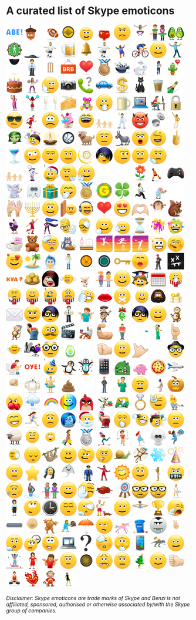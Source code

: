 # A curated list of Skype emoticons

<a title="(abe)" href="./emotes/anim/white/abe.gif"><img src="./emotes/anim/white/abe.gif" alt="(abe)" width="45"></a>
<a title="(acorn)" href="./emotes/anim/white/acorn.gif"><img src="./emotes/anim/white/acorn.gif" alt="(acorn)" width="45"></a>
<a title="(americanfootball)" href="./emotes/anim/white/americanfootball.gif"><img src="./emotes/anim/white/americanfootball.gif" alt="(americanfootball)" width="45"></a>
<a title="(ancientone)" href="./emotes/anim/white/ancientone.gif"><img src="./emotes/anim/white/ancientone.gif" alt="(ancientone)" width="45"></a>
<a title="(angel)" href="./emotes/anim/white/angel.gif"><img src="./emotes/anim/white/angel.gif" alt="(angel)" width="45"></a>
<a title="(anger)" href="./emotes/anim/white/anger.gif"><img src="./emotes/anim/white/anger.gif" alt="(anger)" width="45"></a>
<a title="(angry)" href="./emotes/anim/white/angry.gif"><img src="./emotes/anim/white/angry.gif" alt="(angry)" width="45"></a>
<a title="(aokijump)" href="./emotes/anim/white/aokijump.gif"><img src="./emotes/anim/white/aokijump.gif" alt="(aokijump)" width="45"></a>
<a title="(auld)" href="./emotes/anim/white/auld.gif"><img src="./emotes/anim/white/auld.gif" alt="(auld)" width="45"></a>
<a title="(avocadolove)" href="./emotes/anim/white/avocadolove.gif"><img src="./emotes/anim/white/avocadolove.gif" alt="(avocadolove)" width="45"></a>
<a title="(baku2017)" href="./emotes/anim/white/baku2017.gif"><img src="./emotes/anim/white/baku2017.gif" alt="(baku2017)" width="45"></a>
<a title="(bandit)" href="./emotes/anim/white/bandit.gif"><img src="./emotes/anim/white/bandit.gif" alt="(bandit)" width="45"></a>
<a title="(bartlett)" href="./emotes/anim/white/bartlett.gif"><img src="./emotes/anim/white/bartlett.gif" alt="(bartlett)" width="45"></a>
<a title="(beer)" href="./emotes/anim/white/beer.gif"><img src="./emotes/anim/white/beer.gif" alt="(beer)" width="45"></a>
<a title="(bell)" href="./emotes/anim/white/bell.gif"><img src="./emotes/anim/white/bell.gif" alt="(bell)" width="45"></a>
<a title="(bertlett)" href="./emotes/anim/white/bertlett.gif"><img src="./emotes/anim/white/bertlett.gif" alt="(bertlett)" width="45"></a>
<a title="(bhangra)" href="./emotes/anim/white/bhangra.gif"><img src="./emotes/anim/white/bhangra.gif" alt="(bhangra)" width="45"></a>
<a title="(bike)" href="./emotes/anim/white/bike.gif"><img src="./emotes/anim/white/bike.gif" alt="(bike)" width="45"></a>
<a title="(blush)" href="./emotes/anim/white/blush.gif"><img src="./emotes/anim/white/blush.gif" alt="(blush)" width="45"></a>
<a title="(bollylove)" href="./emotes/anim/white/bollylove.gif"><img src="./emotes/anim/white/bollylove.gif" alt="(bollylove)" width="45"></a>
<a title="(bomb)" href="./emotes/anim/white/bomb.gif"><img src="./emotes/anim/white/bomb.gif" alt="(bomb)" width="45"></a>
<a title="(bow)" href="./emotes/anim/white/bow.gif"><img src="./emotes/anim/white/bow.gif" alt="(bow)" width="45"></a>
<a title="(bowled)" href="./emotes/anim/white/bowled.gif"><img src="./emotes/anim/white/bowled.gif" alt="(bowled)" width="45"></a>
<a title="(brb)" href="./emotes/anim/white/brb.gif"><img src="./emotes/anim/white/brb.gif" alt="(brb)" width="45"></a>
<a title="(brokenheart)" href="./emotes/anim/white/brokenheart.gif"><img src="./emotes/anim/white/brokenheart.gif" alt="(brokenheart)" width="45"></a>
<a title="(bronzemedal)" href="./emotes/anim/white/bronzemedal.gif"><img src="./emotes/anim/white/bronzemedal.gif" alt="(bronzemedal)" width="45"></a>
<a title="(bug)" href="./emotes/anim/white/bug.gif"><img src="./emotes/anim/white/bug.gif" alt="(bug)" width="45"></a>
<a title="(bunny)" href="./emotes/anim/white/bunny.gif"><img src="./emotes/anim/white/bunny.gif" alt="(bunny)" width="45"></a>
<a title="(busyday)" href="./emotes/anim/white/busyday.gif"><img src="./emotes/anim/white/busyday.gif" alt="(busyday)" width="45"></a>
<a title="(cactuslove)" href="./emotes/anim/white/cactuslove.gif"><img src="./emotes/anim/white/cactuslove.gif" alt="(cactuslove)" width="45"></a>
<a title="(cake)" href="./emotes/anim/white/cake.gif"><img src="./emotes/anim/white/cake.gif" alt="(cake)" width="45"></a>
<a title="(cakethrow)" href="./emotes/anim/white/cakethrow.gif"><img src="./emotes/anim/white/cakethrow.gif" alt="(cakethrow)" width="45"></a>
<a title="(call)" href="./emotes/anim/white/call.gif"><img src="./emotes/anim/white/call.gif" alt="(call)" width="45"></a>
<a title="(camera)" href="./emotes/anim/white/camera.gif"><img src="./emotes/anim/white/camera.gif" alt="(camera)" width="45"></a>
<a title="(canyoutalk)" href="./emotes/anim/white/canyoutalk.gif"><img src="./emotes/anim/white/canyoutalk.gif" alt="(canyoutalk)" width="45"></a>
<a title="(car)" href="./emotes/anim/white/car.gif"><img src="./emotes/anim/white/car.gif" alt="(car)" width="45"></a>
<a title="(cash)" href="./emotes/anim/white/cash.gif"><img src="./emotes/anim/white/cash.gif" alt="(cash)" width="45"></a>
<a title="(cat)" href="./emotes/anim/white/cat.gif"><img src="./emotes/anim/white/cat.gif" alt="(cat)" width="45"></a>
<a title="(chai)" href="./emotes/anim/white/chai.gif"><img src="./emotes/anim/white/chai.gif" alt="(chai)" width="45"></a>
<a title="(champagne)" href="./emotes/anim/white/champagne.gif"><img src="./emotes/anim/white/champagne.gif" alt="(champagne)" width="45"></a>
<a title="(chappal)" href="./emotes/anim/white/chappal.gif"><img src="./emotes/anim/white/chappal.gif" alt="(chappal)" width="45"></a>
<a title="(cheerleader)" href="./emotes/anim/white/cheerleader.gif"><img src="./emotes/anim/white/cheerleader.gif" alt="(cheerleader)" width="45"></a>
<a title="(cheers)" href="./emotes/anim/white/cheers.gif"><img src="./emotes/anim/white/cheers.gif" alt="(cheers)" width="45"></a>
<a title="(cheese)" href="./emotes/anim/white/cheese.gif"><img src="./emotes/anim/white/cheese.gif" alt="(cheese)" width="45"></a>
<a title="(chicksegg)" href="./emotes/anim/white/chicksegg.gif"><img src="./emotes/anim/white/chicksegg.gif" alt="(chicksegg)" width="45"></a>
<a title="(clap)" href="./emotes/anim/white/clap.gif"><img src="./emotes/anim/white/clap.gif" alt="(clap)" width="45"></a>
<a title="(coffee)" href="./emotes/anim/white/coffee.gif"><img src="./emotes/anim/white/coffee.gif" alt="(coffee)" width="45"></a>
<a title="(computer)" href="./emotes/anim/white/computer.gif"><img src="./emotes/anim/white/computer.gif" alt="(computer)" width="45"></a>
<a title="(computerrage)" href="./emotes/anim/white/computerrage.gif"><img src="./emotes/anim/white/computerrage.gif" alt="(computerrage)" width="45"></a>
<a title="(confidential)" href="./emotes/anim/white/confidential.gif"><img src="./emotes/anim/white/confidential.gif" alt="(confidential)" width="45"></a>
<a title="(cool)" href="./emotes/anim/white/cool.gif"><img src="./emotes/anim/white/cool.gif" alt="(cool)" width="45"></a>
<a title="(coutinho10)" href="./emotes/anim/white/coutinho10.gif"><img src="./emotes/anim/white/coutinho10.gif" alt="(coutinho10)" width="45"></a>
<a title="(cry)" href="./emotes/anim/white/cry.gif"><img src="./emotes/anim/white/cry.gif" alt="(cry)" width="45"></a>
<a title="(cupcake)" href="./emotes/anim/white/cupcake.gif"><img src="./emotes/anim/white/cupcake.gif" alt="(cupcake)" width="45"></a>
<a title="(cwl)" href="./emotes/anim/white/cwl.gif"><img src="./emotes/anim/white/cwl.gif" alt="(cwl)" width="45"></a>
<a title="(dadtime)" href="./emotes/anim/white/dadtime.gif"><img src="./emotes/anim/white/dadtime.gif" alt="(dadtime)" width="45"></a>
<a title="(dance)" href="./emotes/anim/white/dance.gif"><img src="./emotes/anim/white/dance.gif" alt="(dance)" width="45"></a>
<a title="(devil)" href="./emotes/anim/white/devil.gif"><img src="./emotes/anim/white/devil.gif" alt="(devil)" width="45"></a>
<a title="(dhakkan)" href="./emotes/anim/white/dhakkan.gif"><img src="./emotes/anim/white/dhakkan.gif" alt="(dhakkan)" width="45"></a>
<a title="(discodancer)" href="./emotes/anim/white/discodancer.gif"><img src="./emotes/anim/white/discodancer.gif" alt="(discodancer)" width="45"></a>
<a title="(disgust)" href="./emotes/anim/white/disgust.gif"><img src="./emotes/anim/white/disgust.gif" alt="(disgust)" width="45"></a>
<a title="(diwaliselfie)" href="./emotes/anim/white/diwaliselfie.gif"><img src="./emotes/anim/white/diwaliselfie.gif" alt="(diwaliselfie)" width="45"></a>
<a title="(diya)" href="./emotes/anim/white/diya.gif"><img src="./emotes/anim/white/diya.gif" alt="(diya)" width="45"></a>
<a title="(doctorstrange)" href="./emotes/anim/white/doctorstrange.gif"><img src="./emotes/anim/white/doctorstrange.gif" alt="(doctorstrange)" width="45"></a>
<a title="(dog)" href="./emotes/anim/white/dog.gif"><img src="./emotes/anim/white/dog.gif" alt="(dog)" width="45"></a>
<a title="(doh)" href="./emotes/anim/white/doh.gif"><img src="./emotes/anim/white/doh.gif" alt="(doh)" width="45"></a>
<a title="(donkey)" href="./emotes/anim/white/donkey.gif"><img src="./emotes/anim/white/donkey.gif" alt="(donkey)" width="45"></a>
<a title="(donttalktome)" href="./emotes/anim/white/donttalktome.gif"><img src="./emotes/anim/white/donttalktome.gif" alt="(donttalktome)" width="45"></a>
<a title="(dream)" href="./emotes/anim/white/dream.gif"><img src="./emotes/anim/white/dream.gif" alt="(dream)" width="45"></a>
<a title="(dreidel)" href="./emotes/anim/white/dreidel.gif"><img src="./emotes/anim/white/dreidel.gif" alt="(dreidel)" width="45"></a>
<a title="(drink)" href="./emotes/anim/white/drink.gif"><img src="./emotes/anim/white/drink.gif" alt="(drink)" width="45"></a>
<a title="(drunk)" href="./emotes/anim/white/drunk.gif"><img src="./emotes/anim/white/drunk.gif" alt="(drunk)" width="45"></a>
<a title="(dull)" href="./emotes/anim/white/dull.gif"><img src="./emotes/anim/white/dull.gif" alt="(dull)" width="45"></a>
<a title="(eg)" href="./emotes/anim/white/eg.gif"><img src="./emotes/anim/white/eg.gif" alt="(eg)" width="45"></a>
<a title="(eid)" href="./emotes/anim/white/eid.gif"><img src="./emotes/anim/white/eid.gif" alt="(eid)" width="45"></a>
<a title="(emo)" href="./emotes/anim/white/emo.gif"><img src="./emotes/anim/white/emo.gif" alt="(emo)" width="45"></a>
<a title="(envy)" href="./emotes/anim/white/envy.gif"><img src="./emotes/anim/white/envy.gif" alt="(envy)" width="45"></a>
<a title="(evilgrin)" href="./emotes/anim/white/evilgrin.gif"><img src="./emotes/anim/white/evilgrin.gif" alt="(evilgrin)" width="45"></a>
<a title="(facepalm)" href="./emotes/anim/white/facepalm.gif"><img src="./emotes/anim/white/facepalm.gif" alt="(facepalm)" width="45"></a>
<a title="(fallinlove)" href="./emotes/anim/white/fallinlove.gif"><img src="./emotes/anim/white/fallinlove.gif" alt="(fallinlove)" width="45"></a>
<a title="(familytime)" href="./emotes/anim/white/familytime.gif"><img src="./emotes/anim/white/familytime.gif" alt="(familytime)" width="45"></a>
<a title="(fear)" href="./emotes/anim/white/fear.gif"><img src="./emotes/anim/white/fear.gif" alt="(fear)" width="45"></a>
<a title="(festiveparty)" href="./emotes/anim/white/festiveparty.gif"><img src="./emotes/anim/white/festiveparty.gif" alt="(festiveparty)" width="45"></a>
<a title="(finger)" href="./emotes/anim/white/finger.gif"><img src="./emotes/anim/white/finger.gif" alt="(finger)" width="45"></a>
<a title="(fingerscrossed)" href="./emotes/anim/white/fingerscrossed.gif"><img src="./emotes/anim/white/fingerscrossed.gif" alt="(fingerscrossed)" width="45"></a>
<a title="(fireworks)" href="./emotes/anim/white/fireworks.gif"><img src="./emotes/anim/white/fireworks.gif" alt="(fireworks)" width="45"></a>
<a title="(fistbump)" href="./emotes/anim/white/fistbump.gif"><img src="./emotes/anim/white/fistbump.gif" alt="(fistbump)" width="45"></a>
<a title="(flower)" href="./emotes/anim/white/flower.gif"><img src="./emotes/anim/white/flower.gif" alt="(flower)" width="45"></a>
<a title="(footballfail)" href="./emotes/anim/white/footballfail.gif"><img src="./emotes/anim/white/footballfail.gif" alt="(footballfail)" width="45"></a>
<a title="(games)" href="./emotes/anim/white/games.gif"><img src="./emotes/anim/white/games.gif" alt="(games)" width="45"></a>
<a title="(ganesh)" href="./emotes/anim/white/ganesh.gif"><img src="./emotes/anim/white/ganesh.gif" alt="(ganesh)" width="45"></a>
<a title="(ghost)" href="./emotes/anim/white/ghost.gif"><img src="./emotes/anim/white/ghost.gif" alt="(ghost)" width="45"></a>
<a title="(gift)" href="./emotes/anim/white/gift.gif"><img src="./emotes/anim/white/gift.gif" alt="(gift)" width="45"></a>
<a title="(giggle)" href="./emotes/anim/white/giggle.gif"><img src="./emotes/anim/white/giggle.gif" alt="(giggle)" width="45"></a>
<a title="(goldmedal)" href="./emotes/anim/white/goldmedal.gif"><img src="./emotes/anim/white/goldmedal.gif" alt="(goldmedal)" width="45"></a>
<a title="(golmaal)" href="./emotes/anim/white/golmaal.gif"><img src="./emotes/anim/white/golmaal.gif" alt="(golmaal)" width="45"></a>
<a title="(goodluck)" href="./emotes/anim/white/goodluck.gif"><img src="./emotes/anim/white/goodluck.gif" alt="(goodluck)" width="45"></a>
<a title="(gottarun)" href="./emotes/anim/white/gottarun.gif"><img src="./emotes/anim/white/gottarun.gif" alt="(gottarun)" width="45"></a>
<a title="(gran)" href="./emotes/anim/white/gran.gif"><img src="./emotes/anim/white/gran.gif" alt="(gran)" width="45"></a>
<a title="(handshake)" href="./emotes/anim/white/handshake.gif"><img src="./emotes/anim/white/handshake.gif" alt="(handshake)" width="45"></a>
<a title="(handsinair)" href="./emotes/anim/white/handsinair.gif"><img src="./emotes/anim/white/handsinair.gif" alt="(handsinair)" width="45"></a>
<a title="(hanukkah)" href="./emotes/anim/white/hanukkah.gif"><img src="./emotes/anim/white/hanukkah.gif" alt="(hanukkah)" width="45"></a>
<a title="(happy)" href="./emotes/anim/white/happy.gif"><img src="./emotes/anim/white/happy.gif" alt="(happy)" width="45"></a>
<a title="(headbang)" href="./emotes/anim/white/headbang.gif"><img src="./emotes/anim/white/headbang.gif" alt="(headbang)" width="45"></a>
<a title="(headphones)" href="./emotes/anim/white/headphones.gif"><img src="./emotes/anim/white/headphones.gif" alt="(headphones)" width="45"></a>
<a title="(heart)" href="./emotes/anim/white/heart.gif"><img src="./emotes/anim/white/heart.gif" alt="(heart)" width="45"></a>
<a title="(hearteyes)" href="./emotes/anim/white/hearteyes.gif"><img src="./emotes/anim/white/hearteyes.gif" alt="(hearteyes)" width="45"></a>
<a title="(hearthands)" href="./emotes/anim/white/hearthands.gif"><img src="./emotes/anim/white/hearthands.gif" alt="(hearthands)" width="45"></a>
<a title="(hedgehog)" href="./emotes/anim/white/hedgehog.gif"><img src="./emotes/anim/white/hedgehog.gif" alt="(hedgehog)" width="45"></a>
<a title="(heidy)" href="./emotes/anim/white/heidy.gif"><img src="./emotes/anim/white/heidy.gif" alt="(heidy)" width="45"></a>
<a title="(hendance)" href="./emotes/anim/white/hendance.gif"><img src="./emotes/anim/white/hendance.gif" alt="(hendance)" width="45"></a>
<a title="(henderson14)" href="./emotes/anim/white/henderson14.gif"><img src="./emotes/anim/white/henderson14.gif" alt="(henderson14)" width="45"></a>
<a title="(hero)" href="./emotes/anim/white/hero.gif"><img src="./emotes/anim/white/hero.gif" alt="(hero)" width="45"></a>
<a title="(heston)" href="./emotes/anim/white/heston.gif"><img src="./emotes/anim/white/heston.gif" alt="(heston)" width="45"></a>
<a title="(hestonfacepalm)" href="./emotes/anim/white/hestonfacepalm.gif"><img src="./emotes/anim/white/hestonfacepalm.gif" alt="(hestonfacepalm)" width="45"></a>
<a title="(hi)" href="./emotes/anim/white/hi.gif"><img src="./emotes/anim/white/hi.gif" alt="(hi)" width="45"></a>
<a title="(highfive)" href="./emotes/anim/white/highfive.gif"><img src="./emotes/anim/white/highfive.gif" alt="(highfive)" width="45"></a>
<a title="(holdon)" href="./emotes/anim/white/holdon.gif"><img src="./emotes/anim/white/holdon.gif" alt="(holdon)" width="45"></a>
<a title="(holi)" href="./emotes/anim/white/holi.gif"><img src="./emotes/anim/white/holi.gif" alt="(holi)" width="45"></a>
<a title="(holidayspirit)" href="./emotes/anim/white/holidayspirit.gif"><img src="./emotes/anim/white/holidayspirit.gif" alt="(holidayspirit)" width="45"></a>
<a title="(hotchocolate)" href="./emotes/anim/white/hotchocolate.gif"><img src="./emotes/anim/white/hotchocolate.gif" alt="(hotchocolate)" width="45"></a>
<a title="(hug)" href="./emotes/anim/white/hug.gif"><img src="./emotes/anim/white/hug.gif" alt="(hug)" width="45"></a>
<a title="(hungover)" href="./emotes/anim/white/hungover.gif"><img src="./emotes/anim/white/hungover.gif" alt="(hungover)" width="45"></a>
<a title="(hungrycat)" href="./emotes/anim/white/hungrycat.gif"><img src="./emotes/anim/white/hungrycat.gif" alt="(hungrycat)" width="45"></a>
<a title="(iaaf2017)" href="./emotes/anim/white/iaaf2017.gif"><img src="./emotes/anim/white/iaaf2017.gif" alt="(iaaf2017)" width="45"></a>
<a title="(iaafjump)" href="./emotes/anim/white/iaafjump.gif"><img src="./emotes/anim/white/iaafjump.gif" alt="(iaafjump)" width="45"></a>
<a title="(iaafrun)" href="./emotes/anim/white/iaafrun.gif"><img src="./emotes/anim/white/iaafrun.gif" alt="(iaafrun)" width="45"></a>
<a title="(iaafthrow)" href="./emotes/anim/white/iaafthrow.gif"><img src="./emotes/anim/white/iaafthrow.gif" alt="(iaafthrow)" width="45"></a>
<a title="(idea)" href="./emotes/anim/white/idea.gif"><img src="./emotes/anim/white/idea.gif" alt="(idea)" width="45"></a>
<a title="(ill)" href="./emotes/anim/white/ill.gif"><img src="./emotes/anim/white/ill.gif" alt="(ill)" width="45"></a>
<a title="(inlove)" href="./emotes/anim/white/inlove.gif"><img src="./emotes/anim/white/inlove.gif" alt="(inlove)" width="45"></a>
<a title="(island)" href="./emotes/anim/white/island.gif"><img src="./emotes/anim/white/island.gif" alt="(island)" width="45"></a>
<a title="(joy)" href="./emotes/anim/white/joy.gif"><img src="./emotes/anim/white/joy.gif" alt="(joy)" width="45"></a>
<a title="(kaanpakadna)" href="./emotes/anim/white/kaanpakadna.gif"><img src="./emotes/anim/white/kaanpakadna.gif" alt="(kaanpakadna)" width="45"></a>
<a title="(kaecilius)" href="./emotes/anim/white/kaecilius.gif"><img src="./emotes/anim/white/kaecilius.gif" alt="(kaecilius)" width="45"></a>
<a title="(karlmordo)" href="./emotes/anim/white/karlmordo.gif"><img src="./emotes/anim/white/karlmordo.gif" alt="(karlmordo)" width="45"></a>
<a title="(key)" href="./emotes/anim/white/key.gif"><img src="./emotes/anim/white/key.gif" alt="(key)" width="45"></a>
<a title="(kiss)" href="./emotes/anim/white/kiss.gif"><img src="./emotes/anim/white/kiss.gif" alt="(kiss)" width="45"></a>
<a title="(klopp)" href="./emotes/anim/white/klopp.gif"><img src="./emotes/anim/white/klopp.gif" alt="(klopp)" width="45"></a>
<a title="(kolony)" href="./emotes/anim/white/kolony.gif"><img src="./emotes/anim/white/kolony.gif" alt="(kolony)" width="45"></a>
<a title="(kya)" href="./emotes/anim/white/kya.gif"><img src="./emotes/anim/white/kya.gif" alt="(kya)" width="45"></a>
<a title="(laddu)" href="./emotes/anim/white/laddu.gif"><img src="./emotes/anim/white/laddu.gif" alt="(laddu)" width="45"></a>
<a title="(ladyvampire)" href="./emotes/anim/white/ladyvampire.gif"><img src="./emotes/anim/white/ladyvampire.gif" alt="(ladyvampire)" width="45"></a>
<a title="(lalala)" href="./emotes/anim/white/lalala.gif"><img src="./emotes/anim/white/lalala.gif" alt="(lalala)" width="45"></a>
<a title="(lamb)" href="./emotes/anim/white/lamb.gif"><img src="./emotes/anim/white/lamb.gif" alt="(lamb)" width="45"></a>
<a title="(lang)" href="./emotes/anim/white/lang.gif"><img src="./emotes/anim/white/lang.gif" alt="(lang)" width="45"></a>
<a title="(laugh)" href="./emotes/anim/white/laugh.gif"><img src="./emotes/anim/white/laugh.gif" alt="(laugh)" width="45"></a>
<a title="(learn)" href="./emotes/anim/white/learn.gif"><img src="./emotes/anim/white/learn.gif" alt="(learn)" width="45"></a>
<a title="(letsmeet)" href="./emotes/anim/white/letsmeet.gif"><img src="./emotes/anim/white/letsmeet.gif" alt="(letsmeet)" width="45"></a>
<a title="(lfcclap)" href="./emotes/anim/white/lfcclap.gif"><img src="./emotes/anim/white/lfcclap.gif" alt="(lfcclap)" width="45"></a>
<a title="(lfcfacepalm)" href="./emotes/anim/white/lfcfacepalm.gif"><img src="./emotes/anim/white/lfcfacepalm.gif" alt="(lfcfacepalm)" width="45"></a>
<a title="(lfclaugh)" href="./emotes/anim/white/lfclaugh.gif"><img src="./emotes/anim/white/lfclaugh.gif" alt="(lfclaugh)" width="45"></a>
<a title="(lfcparty)" href="./emotes/anim/white/lfcparty.gif"><img src="./emotes/anim/white/lfcparty.gif" alt="(lfcparty)" width="45"></a>
<a title="(lfcworried)" href="./emotes/anim/white/lfcworried.gif"><img src="./emotes/anim/white/lfcworried.gif" alt="(lfcworried)" width="45"></a>
<a title="(like)" href="./emotes/anim/white/like.gif"><img src="./emotes/anim/white/like.gif" alt="(like)" width="45"></a>
<a title="(lips)" href="./emotes/anim/white/lips.gif"><img src="./emotes/anim/white/lips.gif" alt="(lips)" width="45"></a>
<a title="(lipssealed)" href="./emotes/anim/white/lipssealed.gif"><img src="./emotes/anim/white/lipssealed.gif" alt="(lipssealed)" width="45"></a>
<a title="(listening)" href="./emotes/anim/white/listening.gif"><img src="./emotes/anim/white/listening.gif" alt="(listening)" width="45"></a>
<a title="(llsshock)" href="./emotes/anim/white/llsshock.gif"><img src="./emotes/anim/white/llsshock.gif" alt="(llsshock)" width="45"></a>
<a title="(lovegift)" href="./emotes/anim/white/lovegift.gif"><img src="./emotes/anim/white/lovegift.gif" alt="(lovegift)" width="45"></a>
<a title="(mail)" href="./emotes/anim/white/mail.gif"><img src="./emotes/anim/white/mail.gif" alt="(mail)" width="45"></a>
<a title="(makeup)" href="./emotes/anim/white/makeup.gif"><img src="./emotes/anim/white/makeup.gif" alt="(makeup)" width="45"></a>
<a title="(malthe)" href="./emotes/anim/white/malthe.gif"><img src="./emotes/anim/white/malthe.gif" alt="(malthe)" width="45"></a>
<a title="(man)" href="./emotes/anim/white/man.gif"><img src="./emotes/anim/white/man.gif" alt="(man)" width="45"></a>
<a title="(manshrug)" href="./emotes/anim/white/manshrug.gif"><img src="./emotes/anim/white/manshrug.gif" alt="(manshrug)" width="45"></a>
<a title="(mariachilove)" href="./emotes/anim/white/mariachilove.gif"><img src="./emotes/anim/white/mariachilove.gif" alt="(mariachilove)" width="45"></a>
<a title="(mistletoe)" href="./emotes/anim/white/mistletoe.gif"><img src="./emotes/anim/white/mistletoe.gif" alt="(mistletoe)" width="45"></a>
<a title="(mlt)" href="./emotes/anim/white/mlt.gif"><img src="./emotes/anim/white/mlt.gif" alt="(mlt)" width="45"></a>
<a title="(mmm)" href="./emotes/anim/white/mmm.gif"><img src="./emotes/anim/white/mmm.gif" alt="(mmm)" width="45"></a>
<a title="(monkey)" href="./emotes/anim/white/monkey.gif"><img src="./emotes/anim/white/monkey.gif" alt="(monkey)" width="45"></a>
<a title="(monkeygiggle)" href="./emotes/anim/white/monkeygiggle.gif"><img src="./emotes/anim/white/monkeygiggle.gif" alt="(monkeygiggle)" width="45"></a>
<a title="(mooning)" href="./emotes/anim/white/mooning.gif"><img src="./emotes/anim/white/mooning.gif" alt="(mooning)" width="45"></a>
<a title="(movember)" href="./emotes/anim/white/movember.gif"><img src="./emotes/anim/white/movember.gif" alt="(movember)" width="45"></a>
<a title="(movie)" href="./emotes/anim/white/movie.gif"><img src="./emotes/anim/white/movie.gif" alt="(movie)" width="45"></a>
<a title="(movinghome)" href="./emotes/anim/white/movinghome.gif"><img src="./emotes/anim/white/movinghome.gif" alt="(movinghome)" width="45"></a>
<a title="(muscle)" href="./emotes/anim/white/muscle.gif"><img src="./emotes/anim/white/muscle.gif" alt="(muscle)" width="45"></a>
<a title="(muscleman)" href="./emotes/anim/white/muscleman.gif"><img src="./emotes/anim/white/muscleman.gif" alt="(muscleman)" width="45"></a>
<a title="(music)" href="./emotes/anim/white/music.gif"><img src="./emotes/anim/white/music.gif" alt="(music)" width="45"></a>
<a title="(nahi)" href="./emotes/anim/white/nahi.gif"><img src="./emotes/anim/white/nahi.gif" alt="(nahi)" width="45"></a>
<a title="(naturescall)" href="./emotes/anim/white/naturescall.gif"><img src="./emotes/anim/white/naturescall.gif" alt="(naturescall)" width="45"></a>
<a title="(nazar)" href="./emotes/anim/white/nazar.gif"><img src="./emotes/anim/white/nazar.gif" alt="(nazar)" width="45"></a>
<a title="(neil)" href="./emotes/anim/white/neil.gif"><img src="./emotes/anim/white/neil.gif" alt="(neil)" width="45"></a>
<a title="(nerdy)" href="./emotes/anim/white/nerdy.gif"><img src="./emotes/anim/white/nerdy.gif" alt="(nerdy)" width="45"></a>
<a title="(nestingeggs)" href="./emotes/anim/white/nestingeggs.gif"><img src="./emotes/anim/white/nestingeggs.gif" alt="(nestingeggs)" width="45"></a>
<a title="(ninja)" href="./emotes/anim/white/ninja.gif"><img src="./emotes/anim/white/ninja.gif" alt="(ninja)" width="45"></a>
<a title="(no)" href="./emotes/anim/white/no.gif"><img src="./emotes/anim/white/no.gif" alt="(no)" width="45"></a>
<a title="(nod)" href="./emotes/anim/white/nod.gif"><img src="./emotes/anim/white/nod.gif" alt="(nod)" width="45"></a>
<a title="(noworries)" href="./emotes/anim/white/noworries.gif"><img src="./emotes/anim/white/noworries.gif" alt="(noworries)" width="45"></a>
<a title="(ok)" href="./emotes/anim/white/ok.gif"><img src="./emotes/anim/white/ok.gif" alt="(ok)" width="45"></a>
<a title="(oliver)" href="./emotes/anim/white/oliver.gif"><img src="./emotes/anim/white/oliver.gif" alt="(oliver)" width="45"></a>
<a title="(ontheloo)" href="./emotes/anim/white/ontheloo.gif"><img src="./emotes/anim/white/ontheloo.gif" alt="(ontheloo)" width="45"></a>
<a title="(oye)" href="./emotes/anim/white/oye.gif"><img src="./emotes/anim/white/oye.gif" alt="(oye)" width="45"></a>
<a title="(party)" href="./emotes/anim/white/party.gif"><img src="./emotes/anim/white/party.gif" alt="(party)" width="45"></a>
<a title="(penguin)" href="./emotes/anim/white/penguin.gif"><img src="./emotes/anim/white/penguin.gif" alt="(penguin)" width="45"></a>
<a title="(penguinkiss)" href="./emotes/anim/white/penguinkiss.gif"><img src="./emotes/anim/white/penguinkiss.gif" alt="(penguinkiss)" width="45"></a>
<a title="(phone)" href="./emotes/anim/white/phone.gif"><img src="./emotes/anim/white/phone.gif" alt="(phone)" width="45"></a>
<a title="(pig)" href="./emotes/anim/white/pig.gif"><img src="./emotes/anim/white/pig.gif" alt="(pig)" width="45"></a>
<a title="(piggybank)" href="./emotes/anim/white/piggybank.gif"><img src="./emotes/anim/white/piggybank.gif" alt="(piggybank)" width="45"></a>
<a title="(pizza)" href="./emotes/anim/white/pizza.gif"><img src="./emotes/anim/white/pizza.gif" alt="(pizza)" width="45"></a>
<a title="(plane)" href="./emotes/anim/white/plane.gif"><img src="./emotes/anim/white/plane.gif" alt="(plane)" width="45"></a>
<a title="(poke)" href="./emotes/anim/white/poke.gif"><img src="./emotes/anim/white/poke.gif" alt="(poke)" width="45"></a>
<a title="(polarbear)" href="./emotes/anim/white/polarbear.gif"><img src="./emotes/anim/white/polarbear.gif" alt="(polarbear)" width="45"></a>
<a title="(poolparty)" href="./emotes/anim/white/poolparty.gif"><img src="./emotes/anim/white/poolparty.gif" alt="(poolparty)" width="45"></a>
<a title="(poop)" href="./emotes/anim/white/poop.gif"><img src="./emotes/anim/white/poop.gif" alt="(poop)" width="45"></a>
<a title="(praying)" href="./emotes/anim/white/praying.gif"><img src="./emotes/anim/white/praying.gif" alt="(praying)" width="45"></a>
<a title="(priidu)" href="./emotes/anim/white/priidu.gif"><img src="./emotes/anim/white/priidu.gif" alt="(priidu)" width="45"></a>
<a title="(promise)" href="./emotes/anim/white/promise.gif"><img src="./emotes/anim/white/promise.gif" alt="(promise)" width="45"></a>
<a title="(puke)" href="./emotes/anim/white/puke.gif"><img src="./emotes/anim/white/puke.gif" alt="(puke)" width="45"></a>
<a title="(pullshot)" href="./emotes/anim/white/pullshot.gif"><img src="./emotes/anim/white/pullshot.gif" alt="(pullshot)" width="45"></a>
<a title="(pumpkin)" href="./emotes/anim/white/pumpkin.gif"><img src="./emotes/anim/white/pumpkin.gif" alt="(pumpkin)" width="45"></a>
<a title="(punch)" href="./emotes/anim/white/punch.gif"><img src="./emotes/anim/white/punch.gif" alt="(punch)" width="45"></a>
<a title="(rain)" href="./emotes/anim/white/rain.gif"><img src="./emotes/anim/white/rain.gif" alt="(rain)" width="45"></a>
<a title="(rainbow)" href="./emotes/anim/white/rainbow.gif"><img src="./emotes/anim/white/rainbow.gif" alt="(rainbow)" width="45"></a>
<a title="(rainbowsmile)" href="./emotes/anim/white/rainbowsmile.gif"><img src="./emotes/anim/white/rainbowsmile.gif" alt="(rainbowsmile)" width="45"></a>
<a title="(red)" href="./emotes/anim/white/red.gif"><img src="./emotes/anim/white/red.gif" alt="(red)" width="45"></a>
<a title="(reindeer)" href="./emotes/anim/white/reindeer.gif"><img src="./emotes/anim/white/reindeer.gif" alt="(reindeer)" width="45"></a>
<a title="(rickshaw)" href="./emotes/anim/white/rickshaw.gif"><img src="./emotes/anim/white/rickshaw.gif" alt="(rickshaw)" width="45"></a>
<a title="(ring)" href="./emotes/anim/white/ring.gif"><img src="./emotes/anim/white/ring.gif" alt="(ring)" width="45"></a>
<a title="(rock)" href="./emotes/anim/white/rock.gif"><img src="./emotes/anim/white/rock.gif" alt="(rock)" width="45"></a>
<a title="(rockchick)" href="./emotes/anim/white/rockchick.gif"><img src="./emotes/anim/white/rockchick.gif" alt="(rockchick)" width="45"></a>
<a title="(rofl)" href="./emotes/anim/white/rofl.gif"><img src="./emotes/anim/white/rofl.gif" alt="(rofl)" width="45"></a>
<a title="(running)" href="./emotes/anim/white/running.gif"><img src="./emotes/anim/white/running.gif" alt="(running)" width="45"></a>
<a title="(sad)" href="./emotes/anim/white/sad.gif"><img src="./emotes/anim/white/sad.gif" alt="(sad)" width="45"></a>
<a title="(sadness)" href="./emotes/anim/white/sadness.gif"><img src="./emotes/anim/white/sadness.gif" alt="(sadness)" width="45"></a>
<a title="(santa)" href="./emotes/anim/white/santa.gif"><img src="./emotes/anim/white/santa.gif" alt="(santa)" width="45"></a>
<a title="(santamooning)" href="./emotes/anim/white/santamooning.gif"><img src="./emotes/anim/white/santamooning.gif" alt="(santamooning)" width="45"></a>
<a title="(sarcastic)" href="./emotes/anim/white/sarcastic.gif"><img src="./emotes/anim/white/sarcastic.gif" alt="(sarcastic)" width="45"></a>
<a title="(selfie)" href="./emotes/anim/white/selfie.gif"><img src="./emotes/anim/white/selfie.gif" alt="(selfie)" width="45"></a>
<a title="(selfiediwali)" href="./emotes/anim/white/selfiediwali.gif"><img src="./emotes/anim/white/selfiediwali.gif" alt="(selfiediwali)" width="45"></a>
<a title="(shake)" href="./emotes/anim/white/shake.gif"><img src="./emotes/anim/white/shake.gif" alt="(shake)" width="45"></a>
<a title="(sheep)" href="./emotes/anim/white/sheep.gif"><img src="./emotes/anim/white/sheep.gif" alt="(sheep)" width="45"></a>
<a title="(shivering)" href="./emotes/anim/white/shivering.gif"><img src="./emotes/anim/white/shivering.gif" alt="(shivering)" width="45"></a>
<a title="(shock)" href="./emotes/anim/white/shock.gif"><img src="./emotes/anim/white/shock.gif" alt="(shock)" width="45"></a>
<a title="(shopping)" href="./emotes/anim/white/shopping.gif"><img src="./emotes/anim/white/shopping.gif" alt="(shopping)" width="45"></a>
<a title="(silvermedal)" href="./emotes/anim/white/silvermedal.gif"><img src="./emotes/anim/white/silvermedal.gif" alt="(silvermedal)" width="45"></a>
<a title="(skate)" href="./emotes/anim/white/skate.gif"><img src="./emotes/anim/white/skate.gif" alt="(skate)" width="45"></a>
<a title="(skip)" href="./emotes/anim/white/skip.gif"><img src="./emotes/anim/white/skip.gif" alt="(skip)" width="45"></a>
<a title="(skipping)" href="./emotes/anim/white/skipping.gif"><img src="./emotes/anim/white/skipping.gif" alt="(skipping)" width="45"></a>
<a title="(skull)" href="./emotes/anim/white/skull.gif"><img src="./emotes/anim/white/skull.gif" alt="(skull)" width="45"></a>
<a title="(slamdunk)" href="./emotes/anim/white/slamdunk.gif"><img src="./emotes/anim/white/slamdunk.gif" alt="(slamdunk)" width="45"></a>
<a title="(slap)" href="./emotes/anim/white/slap.gif"><img src="./emotes/anim/white/slap.gif" alt="(slap)" width="45"></a>
<a title="(sleepy)" href="./emotes/anim/white/sleepy.gif"><img src="./emotes/anim/white/sleepy.gif" alt="(sleepy)" width="45"></a>
<a title="(sloth)" href="./emotes/anim/white/sloth.gif"><img src="./emotes/anim/white/sloth.gif" alt="(sloth)" width="45"></a>
<a title="(smile)" href="./emotes/anim/white/smile.gif"><img src="./emotes/anim/white/smile.gif" alt="(smile)" width="45"></a>
<a title="(smirk)" href="./emotes/anim/white/smirk.gif"><img src="./emotes/anim/white/smirk.gif" alt="(smirk)" width="45"></a>
<a title="(smoke)" href="./emotes/anim/white/smoke.gif"><img src="./emotes/anim/white/smoke.gif" alt="(smoke)" width="45"></a>
<a title="(snail)" href="./emotes/anim/white/snail.gif"><img src="./emotes/anim/white/snail.gif" alt="(snail)" width="45"></a>
<a title="(snowangel)" href="./emotes/anim/white/snowangel.gif"><img src="./emotes/anim/white/snowangel.gif" alt="(snowangel)" width="45"></a>
<a title="(snowflake)" href="./emotes/anim/white/snowflake.gif"><img src="./emotes/anim/white/snowflake.gif" alt="(snowflake)" width="45"></a>
<a title="(sparkler)" href="./emotes/anim/white/sparkler.gif"><img src="./emotes/anim/white/sparkler.gif" alt="(sparkler)" width="45"></a>
<a title="(speechless)" href="./emotes/anim/white/speechless.gif"><img src="./emotes/anim/white/speechless.gif" alt="(speechless)" width="45"></a>
<a title="(star)" href="./emotes/anim/white/star.gif"><img src="./emotes/anim/white/star.gif" alt="(star)" width="45"></a>
<a title="(steveaoki)" href="./emotes/anim/white/steveaoki.gif"><img src="./emotes/anim/white/steveaoki.gif" alt="(steveaoki)" width="45"></a>
<a title="(stingray)" href="./emotes/anim/white/stingray.gif"><img src="./emotes/anim/white/stingray.gif" alt="(stingray)" width="45"></a>
<a title="(stop)" href="./emotes/anim/white/stop.gif"><img src="./emotes/anim/white/stop.gif" alt="(stop)" width="45"></a>
<a title="(sturridge15)" href="./emotes/anim/white/sturridge15.gif"><img src="./emotes/anim/white/sturridge15.gif" alt="(sturridge15)" width="45"></a>
<a title="(sun)" href="./emotes/anim/white/sun.gif"><img src="./emotes/anim/white/sun.gif" alt="(sun)" width="45"></a>
<a title="(surprised)" href="./emotes/anim/white/surprised.gif"><img src="./emotes/anim/white/surprised.gif" alt="(surprised)" width="45"></a>
<a title="(suryannamaskar)" href="./emotes/anim/white/suryannamaskar.gif"><img src="./emotes/anim/white/suryannamaskar.gif" alt="(suryannamaskar)" width="45"></a>
<a title="(swear)" href="./emotes/anim/white/swear.gif"><img src="./emotes/anim/white/swear.gif" alt="(swear)" width="45"></a>
<a title="(sweat)" href="./emotes/anim/white/sweat.gif"><img src="./emotes/anim/white/sweat.gif" alt="(sweat)" width="45"></a>
<a title="(synchswim)" href="./emotes/anim/white/synchswim.gif"><img src="./emotes/anim/white/synchswim.gif" alt="(synchswim)" width="45"></a>
<a title="(syne)" href="./emotes/anim/white/syne.gif"><img src="./emotes/anim/white/syne.gif" alt="(syne)" width="45"></a>
<a title="(talk)" href="./emotes/anim/white/talk.gif"><img src="./emotes/anim/white/talk.gif" alt="(talk)" width="45"></a>
<a title="(talktothehand)" href="./emotes/anim/white/talktothehand.gif"><img src="./emotes/anim/white/talktothehand.gif" alt="(talktothehand)" width="45"></a>
<a title="(tandoorichicken)" href="./emotes/anim/white/tandoorichicken.gif"><img src="./emotes/anim/white/tandoorichicken.gif" alt="(tandoorichicken)" width="45"></a>
<a title="(target)" href="./emotes/anim/white/target.gif"><img src="./emotes/anim/white/target.gif" alt="(target)" width="45"></a>
<a title="(taur)" href="./emotes/anim/white/taur.gif"><img src="./emotes/anim/white/taur.gif" alt="(taur)" width="45"></a>
<a title="(tauri)" href="./emotes/anim/white/tauri.gif"><img src="./emotes/anim/white/tauri.gif" alt="(tauri)" width="45"></a>
<a title="(tennisfail)" href="./emotes/anim/white/tennisfail.gif"><img src="./emotes/anim/white/tennisfail.gif" alt="(tennisfail)" width="45"></a>
<a title="(thanks)" href="./emotes/anim/white/thanks.gif"><img src="./emotes/anim/white/thanks.gif" alt="(thanks)" width="45"></a>
<a title="(think)" href="./emotes/anim/white/think.gif"><img src="./emotes/anim/white/think.gif" alt="(think)" width="45"></a>
<a title="(time)" href="./emotes/anim/white/time.gif"><img src="./emotes/anim/white/time.gif" alt="(time)" width="45"></a>
<a title="(tired)" href="./emotes/anim/white/tired.gif"><img src="./emotes/anim/white/tired.gif" alt="(tired)" width="45"></a>
<a title="(tmi)" href="./emotes/anim/white/tmi.gif"><img src="./emotes/anim/white/tmi.gif" alt="(tmi)" width="45"></a>
<a title="(toivo)" href="./emotes/anim/white/toivo.gif"><img src="./emotes/anim/white/toivo.gif" alt="(toivo)" width="45"></a>
<a title="(tongueout)" href="./emotes/anim/white/tongueout.gif"><img src="./emotes/anim/white/tongueout.gif" alt="(tongueout)" width="45"></a>
<a title="(trampoline)" href="./emotes/anim/white/trampoline.gif"><img src="./emotes/anim/white/trampoline.gif" alt="(trampoline)" width="45"></a>
<a title="(trophy)" href="./emotes/anim/white/trophy.gif"><img src="./emotes/anim/white/trophy.gif" alt="(trophy)" width="45"></a>
<a title="(ttm)" href="./emotes/anim/white/ttm.gif"><img src="./emotes/anim/white/ttm.gif" alt="(ttm)" width="45"></a>
<a title="(tubelight)" href="./emotes/anim/white/tubelight.gif"><img src="./emotes/anim/white/tubelight.gif" alt="(tubelight)" width="45"></a>
<a title="(tumbleweed)" href="./emotes/anim/white/tumbleweed.gif"><img src="./emotes/anim/white/tumbleweed.gif" alt="(tumbleweed)" width="45"></a>
<a title="(turkey)" href="./emotes/anim/white/turkey.gif"><img src="./emotes/anim/white/turkey.gif" alt="(turkey)" width="45"></a>
<a title="(tvbinge)" href="./emotes/anim/white/tvbinge.gif"><img src="./emotes/anim/white/tvbinge.gif" alt="(tvbinge)" width="45"></a>
<a title="(umbrella)" href="./emotes/anim/white/umbrella.gif"><img src="./emotes/anim/white/umbrella.gif" alt="(umbrella)" width="45"></a>
<a title="(unamused)" href="./emotes/anim/white/unamused.gif"><img src="./emotes/anim/white/unamused.gif" alt="(unamused)" width="45"></a>
<a title="(unicorn)" href="./emotes/anim/white/unicorn.gif"><img src="./emotes/anim/white/unicorn.gif" alt="(unicorn)" width="45"></a>
<a title="(unsee)" href="./emotes/anim/white/unsee.gif"><img src="./emotes/anim/white/unsee.gif" alt="(unsee)" width="45"></a>
<a title="(vampire)" href="./emotes/anim/white/vampire.gif"><img src="./emotes/anim/white/vampire.gif" alt="(vampire)" width="45"></a>
<a title="(victory)" href="./emotes/anim/white/victory.gif"><img src="./emotes/anim/white/victory.gif" alt="(victory)" width="45"></a>
<a title="(wait)" href="./emotes/anim/white/wait.gif"><img src="./emotes/anim/white/wait.gif" alt="(wait)" width="45"></a>
<a title="(waiting)" href="./emotes/anim/white/waiting.gif"><img src="./emotes/anim/white/waiting.gif" alt="(waiting)" width="45"></a>
<a title="(wasntme)" href="./emotes/anim/white/wasntme.gif"><img src="./emotes/anim/white/wasntme.gif" alt="(wasntme)" width="45"></a>
<a title="(wfh)" href="./emotes/anim/white/wfh.gif"><img src="./emotes/anim/white/wfh.gif" alt="(wfh)" width="45"></a>
<a title="(whatsgoingon)" href="./emotes/anim/white/whatsgoingon.gif"><img src="./emotes/anim/white/whatsgoingon.gif" alt="(whatsgoingon)" width="45"></a>
<a title="(whew)" href="./emotes/anim/white/whew.gif"><img src="./emotes/anim/white/whew.gif" alt="(whew)" width="45"></a>
<a title="(whistle)" href="./emotes/anim/white/whistle.gif"><img src="./emotes/anim/white/whistle.gif" alt="(whistle)" width="45"></a>
<a title="(whosthis)" href="./emotes/anim/white/whosthis.gif"><img src="./emotes/anim/white/whosthis.gif" alt="(whosthis)" width="45"></a>
<a title="(win10)" href="./emotes/anim/white/win10.gif"><img src="./emotes/anim/white/win10.gif" alt="(win10)" width="45"></a>
<a title="(wink)" href="./emotes/anim/white/wink.gif"><img src="./emotes/anim/white/wink.gif" alt="(wink)" width="45"></a>
<a title="(winner)" href="./emotes/anim/white/winner.gif"><img src="./emotes/anim/white/winner.gif" alt="(winner)" width="45"></a>
<a title="(woman)" href="./emotes/anim/white/woman.gif"><img src="./emotes/anim/white/woman.gif" alt="(woman)" width="45"></a>
<a title="(womanshrug)" href="./emotes/anim/white/womanshrug.gif"><img src="./emotes/anim/white/womanshrug.gif" alt="(womanshrug)" width="45"></a>
<a title="(wonder)" href="./emotes/anim/white/wonder.gif"><img src="./emotes/anim/white/wonder.gif" alt="(wonder)" width="45"></a>
<a title="(wong)" href="./emotes/anim/white/wong.gif"><img src="./emotes/anim/white/wong.gif" alt="(wong)" width="45"></a>
<a title="(worry)" href="./emotes/anim/white/worry.gif"><img src="./emotes/anim/white/worry.gif" alt="(worry)" width="45"></a>
<a title="(wtf)" href="./emotes/anim/white/wtf.gif"><img src="./emotes/anim/white/wtf.gif" alt="(wtf)" width="45"></a>
<a title="(xmastree)" href="./emotes/anim/white/xmastree.gif"><img src="./emotes/anim/white/xmastree.gif" alt="(xmastree)" width="45"></a>
<a title="(yawn)" href="./emotes/anim/white/yawn.gif"><img src="./emotes/anim/white/yawn.gif" alt="(yawn)" width="45"></a>
<a title="(yes)" href="./emotes/anim/white/yes.gif"><img src="./emotes/anim/white/yes.gif" alt="(yes)" width="45"></a>
<a title="(yoga)" href="./emotes/anim/white/yoga.gif"><img src="./emotes/anim/white/yoga.gif" alt="(yoga)" width="45"></a>
<a title="(yotfr)" href="./emotes/anim/white/yotfr.gif"><img src="./emotes/anim/white/yotfr.gif" alt="(yotfr)" width="45"></a>
<a title="(yotm)" href="./emotes/anim/white/yotm.gif"><img src="./emotes/anim/white/yotm.gif" alt="(yotm)" width="45"></a>
<a title="(zombie)" href="./emotes/anim/white/zombie.gif"><img src="./emotes/anim/white/zombie.gif" alt="(zombie)" width="45"></a>

###### Disclaimer: Skype emoticons are trade marks of Skype and Benzi is not affiliated, sponsored, authorised or otherwise associated by/with the Skype group of companies.
